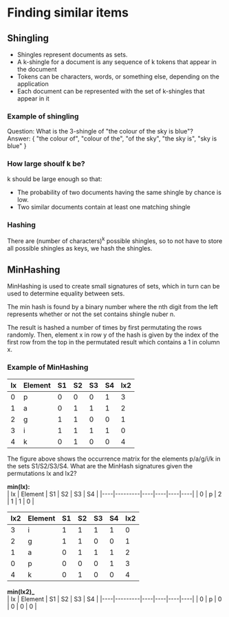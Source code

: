 # Finding similar items

## Shingling
- Shingles represent documents as sets.
- A k-shingle for a document is any sequence of k tokens that appear in the document
- Tokens can be characters, words, or something else, depending on the application
- Each document can be represented with the set of k-shingles that appear in it

### Example of shingling
Question: What is the 3-shingle of "the colour of the sky is blue"?\
Answer: { "the colour of", "colour of the", "of the sky", "the sky is", "sky is blue" }

### How large shoulf k be?
k should be large enough so that:
- The probability of two documents having the same
shingle by chance is low.
- Two similar documents contain at least one matching shingle

### Hashing
There are (number of characters)<sup>k</sup> possible shingles, so to not have to store all possible shingles as keys, we hash the shingles.

## MinHashing
MinHashing is used to create small signatures of sets, which in turn can be used to determine equality between sets.

The min hash is found by a binary number where the nth digit from the left represents whether or not the set contains shingle nuber n.

The result is hashed a number of times by first permutating the rows randomly. Then, element x in row y of the hash is given by the index of the first row from the top in the permutated result which contains a 1 in column x.

### Example of MinHashing
| lx | Element | S1 | S2 | S3 | S4 | lx2 |
|----|---------|----|----|----|----|-----|
| 0  | p       | 0  | 0  | 0  | 1  | 3   |
| 1  | a       | 0  | 1  | 1  | 1  | 2   |
| 2  | g       | 1  | 1  | 0  | 0  | 1   |
| 3  | i       | 1  | 1  | 1  | 1  | 0   |
| 4  | k       | 0  | 1  | 0  | 0  | 4   |

The figure above shows the occurrence matrix for the elements p/a/g/i/k in the sets S1/S2/S3/S4. What are the MinHash signatures given the permutations lx and lx2?

**min(lx):**\
| lx | Element | S1 | S2 | S3 | S4 |
|----|---------|----|----|----|----|
| 0  | p       | 2  | 1  | 1  | 0  |

| lx2 | Element | S1 | S2 | S3 | S4 | lx2 |
|-----|---------|----|----|----|----|-----|
| 3   | i       | 1  | 1  | 1  | 1  | 0   |
| 2   | g       | 1  | 1  | 0  | 0  | 1   |
| 1   | a       | 0  | 1  | 1  | 1  | 2   |
| 0   | p       | 0  | 0  | 0  | 1  | 3   |
| 4   | k       | 0  | 1  | 0  | 0  | 4   |

**min(lx2)_**\
| lx | Element | S1 | S2 | S3 | S4 |
|----|---------|----|----|----|----|
| 0  | p       | 0  | 0  | 0  | 0  |